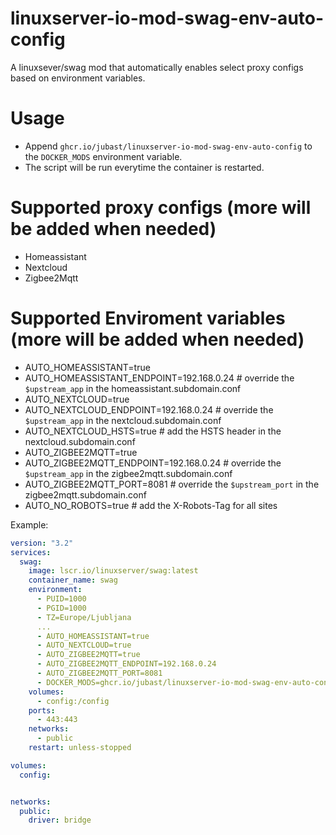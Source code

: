 # linuxserver-io-mod-swag-env-auto-config

A linuxsever/swag mod that automatically enables select proxy configs based on environment variables.

# Usage
- Append `ghcr.io/jubast/linuxserver-io-mod-swag-env-auto-config` to the `DOCKER_MODS` environment variable.
- The script will be run everytime the container is restarted.

# Supported proxy configs (more will be added when needed)
- Homeassistant
- Nextcloud
- Zigbee2Mqtt

# Supported Enviroment variables (more will be added when needed)
- AUTO_HOMEASSISTANT=true
- AUTO_HOMEASSISTANT_ENDPOINT=192.168.0.24  # override the `$upstream_app` in the homeassistant.subdomain.conf
- AUTO_NEXTCLOUD=true
- AUTO_NEXTCLOUD_ENDPOINT=192.168.0.24 # override the `$upstream_app` in the nextcloud.subdomain.conf
- AUTO_NEXTCLOUD_HSTS=true # add the HSTS header in the nextcloud.subdomain.conf
- AUTO_ZIGBEE2MQTT=true
- AUTO_ZIGBEE2MQTT_ENDPOINT=192.168.0.24 # override the `$upstream_app` in the zigbee2mqtt.subdomain.conf
- AUTO_ZIGBEE2MQTT_PORT=8081 # override the `$upstream_port` in the zigbee2mqtt.subdomain.conf
- AUTO_NO_ROBOTS=true # add the X-Robots-Tag for all sites

Example:
```yml
version: "3.2"
services:
  swag:
    image: lscr.io/linuxserver/swag:latest
    container_name: swag
    environment:
      - PUID=1000
      - PGID=1000
      - TZ=Europe/Ljubljana
      ...
      - AUTO_HOMEASSISTANT=true
      - AUTO_NEXTCLOUD=true
      - AUTO_ZIGBEE2MQTT=true
      - AUTO_ZIGBEE2MQTT_ENDPOINT=192.168.0.24
      - AUTO_ZIGBEE2MQTT_PORT=8081
      - DOCKER_MODS=ghcr.io/jubast/linuxserver-io-mod-swag-env-auto-config
    volumes:
      - config:/config
    ports:
      - 443:443
    networks:
      - public
    restart: unless-stopped

volumes:
  config:


networks:
  public:
    driver: bridge

```
